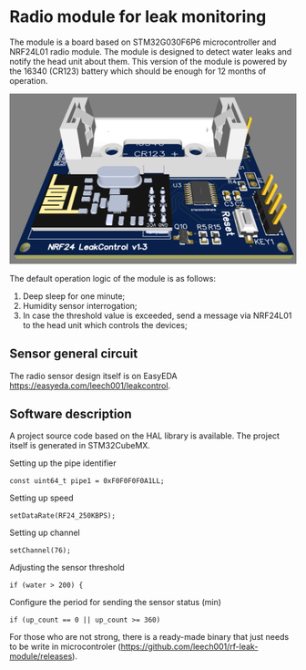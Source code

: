 # Radio module for leak monitoring

The module is a board based on STM32G030F6P6 microcontroller and NRF24L01 radio module.
The module is designed to detect water leaks and notify the head unit about them.
This version of the module is powered by the 16340 (CR123) battery which should be enough for 12 months of operation.

![image info](./image/module-3d.png)

The default operation logic of the module is as follows:
1. Deep sleep for one minute;
2. Humidity sensor interrogation;
3. In case the threshold value is exceeded, send a message via NRF24L01 to the head unit which controls the devices;

## Sensor general circuit
The radio sensor design itself is on EasyEDA https://easyeda.com/leech001/leakcontrol.

## Software description

A project source code based on the HAL library is available.
The project itself is generated in STM32CubeMX.

Setting up the pipe identifier
```
const uint64_t pipe1 = 0xF0F0F0F0A1LL;
```
Setting up speed
```
setDataRate(RF24_250KBPS);
```
Setting up channel
```
setChannel(76);
```
Adjusting the sensor threshold
```
if (water > 200) {
```
Сonfigure the period for sending the sensor status (min)
```
if (up_count == 0 || up_count >= 360)
```

For those who are not strong, there is a ready-made binary that just needs to be write in microcontroler (https://github.com/leech001/rf-leak-module/releases).
